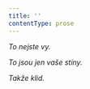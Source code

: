```yaml
---
title: ''
contentType: prose
---
```


<section>

_To nejste vy._

_To jsou jen vaše stíny._

_Takže klid._

</section>
